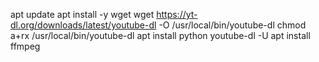 apt update
apt install -y wget
wget https://yt-dl.org/downloads/latest/youtube-dl -O /usr/local/bin/youtube-dl
chmod a+rx /usr/local/bin/youtube-dl 
apt install python
youtube-dl -U
apt install ffmpeg
